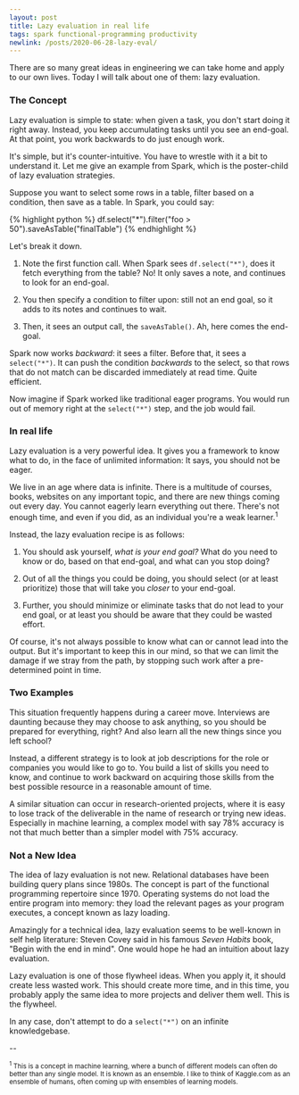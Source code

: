 ```yaml
---
layout: post
title: Lazy evaluation in real life
tags: spark functional-programming productivity
newlink: /posts/2020-06-28-lazy-eval/
---
```


There are so many great ideas in engineering we can take home and
 apply to our own lives.  Today I will talk about one of them: lazy
 evaluation.

<!--more-->

### The Concept

Lazy evaluation is simple to state: when given a task, you don't start
doing it right away.  Instead, you keep accumulating tasks until you
see an end-goal.  At that point, you work backwards to do just enough
work.

It's simple, but it's counter-intuitive.  You have to wrestle with it
a bit to understand it.  Let me give an example from Spark, which is
the poster-child of lazy evaluation strategies.

Suppose you want to select some rows in a table, filter based on a
condition, then save as a table.  In Spark, you could say:

{% highlight python %}
df.select("*").filter("foo > 50").saveAsTable("finalTable")
{% endhighlight %}

Let's break it down.

1. Note the first function call.  When Spark sees `df.select("*")`, does
it fetch everything from the table?  No!  It only saves a note, and
continues to look for an end-goal.

2. You then specify a condition to filter upon: still not an end goal,
so it adds to its notes and continues to wait.

3. Then, it sees an output call, the `saveAsTable()`.  Ah, here comes
   the end-goal.

Spark now works _backward_: it sees a filter.  Before that, it sees a
`select("*")`.  It can push the condition _backwards_ to the select,
so that rows that do not match can be discarded immediately at read
time.  Quite efficient.

Now imagine if Spark worked like traditional eager programs.  You
would run out of memory right at the `select("*")` step, and the job
would fail.

### In real life

Lazy evaluation is a very powerful idea.  It gives you a framework to
know what to do, in the face of unlimited information: It says, you
should not be eager.

We live in an age where data is infinite.  There is a multitude of
courses, books, websites on any important topic, and there are new
things coming out every day.  You cannot eagerly learn everything out
there.  There's not enough time, and even if you did, as an individual
you're a weak learner.<sup>1</sup>

Instead, the lazy evaluation recipe is as follows:

1. You should ask yourself, _what is your end goal?_ What do you need
to know or do, based on that end-goal, and what can you stop doing?

2. Out of all the things you could be doing, you should select (or at
least prioritize) those that will take you _closer_ to your end-goal.

3. Further, you should minimize or eliminate tasks that do not lead to
your end goal, or at least you should be aware that they could be
wasted effort.

Of course, it's not always possible to know what can or cannot lead
into the output.  But it's important to keep this in our mind, so that
we can limit the damage if we stray from the path, by stopping such
work after a pre-determined point in time.

### Two Examples

This situation frequently happens during a career move.  Interviews
are daunting because they may choose to ask anything, so you should be
prepared for everything, right?  And also learn all the new things
since you left school?

Instead, a different strategy is to look at job descriptions for the
role or companies you would like to go to.  You build a list of skills
you need to know, and continue to work backward on acquiring those
skills from the best possible resource in a reasonable amount of time.

A similar situation can occur in research-oriented projects, where it
is easy to lose track of the deliverable in the name of research or
trying new ideas.  Especially in machine learning, a complex model
with say 78% accuracy is not that much better than a simpler model with
75% accuracy.

### Not a New Idea

The idea of lazy evaluation is not new.  Relational databases have
been building query plans since 1980s.  The concept is part of the
functional programming repertoire since 1970.  Operating systems do
not load the entire program into memory: they load the relevant pages
as your program executes, a concept known as lazy loading.

Amazingly for a technical idea, lazy evaluation seems to be well-known
in self help literature: Steven Covey said in his famous _Seven
Habits_ book, "Begin with the end in mind".  One would hope he had an
intuition about lazy evaluation.

Lazy evaluation is one of those flywheel ideas.  When you apply it, it
should create less wasted work.  This should create more time, and in
this time, you probably apply the same idea to more projects and
deliver them well.  This is the flywheel.

In any case, don't attempt to do a `select("*")` on an infinite
knowledgebase.


--

<small><sup>1</sup> This is a concept in machine learning, where a
bunch of different models can often do better than any single model.
It is known as an ensemble.  I like to think of Kaggle.com as an
ensemble of humans, often coming up with ensembles of learning
models.</small>
